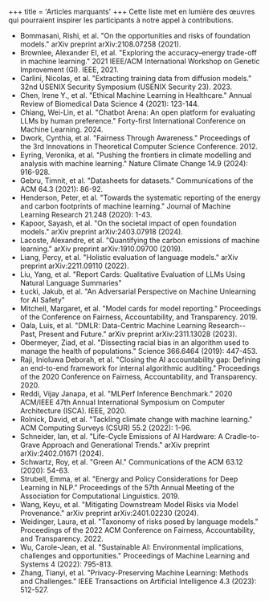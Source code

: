 +++
title = 'Articles marquants'
+++
Cette liste met en lumière des œuvres qui pourraient inspirer les participants à notre appel à contributions.

- Bommasani, Rishi, et al. "On the opportunities and risks of foundation models." arXiv preprint arXiv:2108.07258 (2021).
- Brownlee, Alexander EI, et al. "Exploring the accuracy–energy trade-off in machine learning." 2021 IEEE/ACM International Workshop on Genetic Improvement (GI). IEEE, 2021.
- Carlini, Nicolas, et al. "Extracting training data from diffusion models." 32nd USENIX Security Symposium (USENIX Security 23). 2023.
- Chen, Irene Y., et al. "Ethical Machine Learning in Healthcare." Annual Review of Biomedical Data Science 4 (2021): 123-144.
- Chiang, Wei-Lin, et al. "Chatbot Arena: An open platform for evaluating LLMs by human preference." Forty-first International Conference on Machine Learning. 2024.
- Dwork, Cynthia, et al. "Fairness Through Awareness." Proceedings of the 3rd Innovations in Theoretical Computer Science Conference. 2012.
- Eyring, Veronika, et al. "Pushing the frontiers in climate modelling and analysis with machine learning." Nature Climate Change 14.9 (2024): 916-928.
- Gebru, Timnit, et al. "Datasheets for datasets." Communications of the ACM 64.3 (2021): 86-92.
- Henderson, Peter, et al. "Towards the systematic reporting of the energy and carbon footprints of machine learning." Journal of Machine Learning Research 21.248 (2020): 1-43.
- Kapoor, Sayash, et al. "On the societal impact of open foundation models." arXiv preprint arXiv:2403.07918 (2024).
- Lacoste, Alexandre, et al. "Quantifying the carbon emissions of machine learning." arXiv preprint arXiv:1910.09700 (2019).
- Liang, Percy, et al. "Holistic evaluation of language models." arXiv preprint arXiv:2211.09110 (2022).
- Liu, Yang, et al. "Report Cards: Qualitative Evaluation of LLMs Using Natural Language Summaries"
- Łucki, Jakub, et al. "An Adversarial Perspective on Machine Unlearning for AI Safety"
- Mitchell, Margaret, et al. "Model cards for model reporting." Proceedings of the Conference on Fairness, Accountability, and Transparency. 2019.
- Oala, Luis, et al. "DMLR: Data-Centric Machine Learning Research--Past, Present and Future." arXiv preprint arXiv:2311.13028 (2023).
- Obermeyer, Ziad, et al. "Dissecting racial bias in an algorithm used to manage the health of populations." Science 366.6464 (2019): 447-453.
- Raji, Inioluwa Deborah, et al. "Closing the AI accountability gap: Defining an end-to-end framework for internal algorithmic auditing." Proceedings of the 2020 Conference on Fairness, Accountability, and Transparency. 2020.
- Reddi, Vijay Janapa, et al. "MLPerf Inference Benchmark." 2020 ACM/IEEE 47th Annual International Symposium on Computer Architecture (ISCA). IEEE, 2020.
- Rolnick, David, et al. "Tackling climate change with machine learning." ACM Computing Surveys (CSUR) 55.2 (2022): 1-96.
- Schneider, Ian, et al. "Life-Cycle Emissions of AI Hardware: A Cradle-to-Grave Approach and Generational Trends." arXiv preprint arXiv:2402.01671 (2024).
- Schwartz, Roy, et al. "Green AI." Communications of the ACM 63.12 (2020): 54-63.
- Strubell, Emma, et al. "Energy and Policy Considerations for Deep Learning in NLP." Proceedings of the 57th Annual Meeting of the Association for Computational Linguistics. 2019.
- Wang, Keyu, et al. "Mitigating Downstream Model Risks via Model Provenance." arXiv preprint arXiv:2401.02230 (2024).
- Weidinger, Laura, et al. "Taxonomy of risks posed by language models." Proceedings of the 2022 ACM Conference on Fairness, Accountability, and Transparency. 2022.
- Wu, Carole-Jean, et al. "Sustainable AI: Environmental implications, challenges and opportunities." Proceedings of Machine Learning and Systems 4 (2022): 795-813.
- Zhang, Tianyi, et al. "Privacy-Preserving Machine Learning: Methods and Challenges." IEEE Transactions on Artificial Intelligence 4.3 (2023): 512-527.
